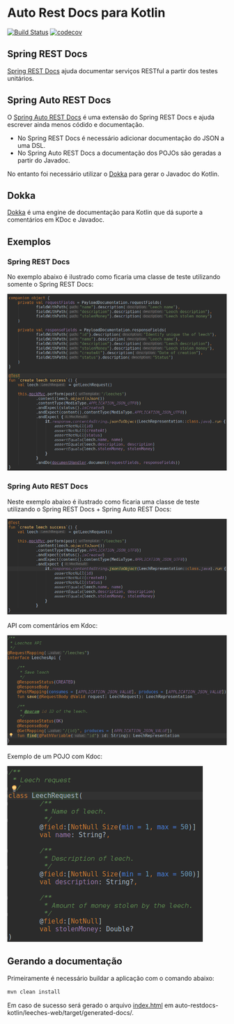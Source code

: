 # Auto Rest Docs para Kotlin

[![Build Status](https://travis-ci.org/danilopaiva/auto-restdocs-kotlin.svg?branch=master)](https://travis-ci.org/danilopaiva/auto-restdocs-kotlin)
[![codecov](https://codecov.io/gh/danilopaiva/auto-restdocs-kotlin/branch/master/graph/badge.svg)](https://codecov.io/gh/danilopaiva/auto-restdocs-kotlin)

## Spring REST Docs

[Spring REST Docs](https://docs.spring.io/spring-restdocs/docs/current/reference/html5/) ajuda documentar serviços RESTful a partir dos testes unitários.

## Spring Auto REST Docs

O [Spring Auto REST Docs](https://htmlpreview.github.io/?https://github.com/ScaCap/spring-auto-restdocs/blob/v2.0.1/docs/index.html) é uma extensão do Spring REST Docs e ajuda escrever ainda menos códido e documentação.

* No Spring REST Docs é necessário adicionar documentação do JSON a uma DSL.
* No Spring Auto REST Docs a documentação dos POJOs são geradas a partir do Javadoc.

No entanto foi necessário utilizar o [Dokka](https://kotlinlang.org/docs/reference/kotlin-doc.html) para gerar o Javadoc do Kotlin.

## Dokka

[Dokka](https://kotlinlang.org/docs/reference/kotlin-doc.html) é uma engine de documentação para Kotlin que dá suporte a comentários em KDoc e Javadoc.

## Exemplos

### Spring REST Docs

No exemplo abaixo é ilustrado como ficaria uma classe de teste utilizando somente o Spring REST Docs:

![alt text](images/restdocs.png "Spring REST Docs")

### Spring Auto REST Docs
 
Neste exemplo abaixo é ilustrado como ficaria uma classe de teste utilizando o Spring REST Docs + Spring Auto REST Docs:

![alt text](images/autorestdocs.png "Spring Auto REST Docs")

API com comentários em Kdoc:

![alt text](images/api.png "API documentado com Kdoc e Javadoc")

Exemplo de um POJO com Kdoc:

![alt text](images/pojo.png "POJO documentado com Kdoc/Javadoc")

## Gerando a documentação

Primeiramente é necessário buildar a aplicação com o comando abaixo:

```bash
mvn clean install
```

Em caso de sucesso será gerado o arquivo [index.html](auto-restdocs-kotlin/leeches-web/target/generated-docs/index.html) em auto-restdocs-kotlin/leeches-web/target/generated-docs/.
